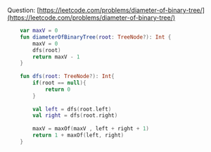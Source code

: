 Question: [https://leetcode.com/problems/diameter-of-binary-tree/](https://leetcode.com/problems/diameter-of-binary-tree/)
```kotlin
    var maxV = 0
    fun diameterOfBinaryTree(root: TreeNode?): Int {
        maxV = 0
        dfs(root)
        return maxV - 1
    }
    
    fun dfs(root: TreeNode?): Int{
        if(root == null){
            return 0
        }
        
        val left = dfs(root.left)
        val right = dfs(root.right)
        
        maxV = maxOf(maxV , left + right + 1)
        return 1 + maxOf(left, right)
    }
```
